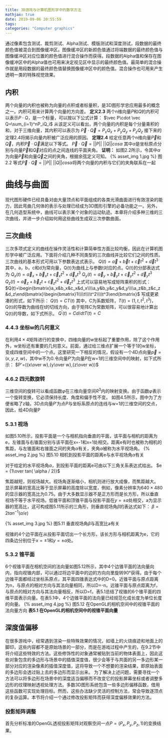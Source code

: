 ```yaml
---
title: 3D游戏与计算机图形学中的数学方法
mathjax: true
date: 2019-09-06 20:55:59
tags:
categories: "Computer graphics"
---
```

通过像素包含测试、裁剪测试、Alpha测试、模版测试和深度测试，段数据的最终颜色值被混合到图像缓冲区。图像缓冲区的新颜色值通过将端数据的最终颜色值与图像缓冲区对应位置的颜色值进行混合操作而获得。段数据的Alpha值和保存在图像缓冲区中的Alpha值也可用来决定视见区中显示的最终颜色值。最简单的混合操作就是用段数据的最终颜色值替换图像缓冲区中的颜色值。混合操作也可用来产生透明一类的特殊视觉效果。
## 内积
两个向量的内积也被称为向量的点积或者标量积，是3D图形学忠应用最多的概念之一。内积可用来计算两个向量的方向差。
**定义2.3** 两个n维向量$P$和$Q$的内积可以表示$P\cdot Q$，是一个标量，可以按以下公式计算：
$\vec P\cdot \vec Q=\sum_{i=1}^nP_iQ_i$
从该定义可以看出，两个向量的内积是每个分量乘积的和，对于三维向量，其内积可以表示为
$\vec P\cdot \vec Q=P_xQ_x+P_yQ_y+P_zQ_z$
接下来的定理2.4将揭示向量内积被广泛应用的原因。
**定理2.4** 给定任意两个n维向量$\vec P$和$\vec Q$，内积$\vec P \cdot \vec Q$满足以下等式。
$\vec P \cdot \vec Q = ||P||\ ||Q||cos\alpha$
其中$\alpha$是坐标原点分别与向量$\vec P$和$\vec Q$对应的点之间连线的平面夹角。
**证明：** 如图2.2所示，令其中$\alpha$为向量$\vec P$和向量$\vec Q$之间的夹角，根据余弦定义可知。
{% asset_img 1.jpg %}
图 2.2 等式$\vec P \cdot \vec Q = ||P||\ ||Q||cos\alpha$将两个向量的内积与它们的夹角联系在一起
# 曲线与曲面
现代图形硬件已经具备对由大量顶点和平面组成的各类光滑曲面进行有效渲染的能力，因此弯曲几何体的表示与处理已经成为3D图形引擎的必备功能之一。另外，在几何造型系统中，曲线可以表示某个对象的运动轨迹。本章将介绍多种三维的三次曲线，并进一步介绍如何用这些曲线生成双三次参数曲面。
## 三次曲线
三次多项式定义的曲线在操作灵活性和计算简单性方面比较均衡，因此在计算机图形学中被广泛应用。下面将介绍几种不同类型的三次曲线并比较它们之间的性质。
三次曲线的基本形式可用以下参数表达式表示。
$Q(t)=\vec a+\vec bt+\vec ct^2+\vec dt^3$
其中，a，b，c和d为常向量，Q(t)为曲线上与参数t对应的点。Q(t)的分部表达式为
$Q_x(t)=\vec a_x+\vec b_xt+\vec c_xt^2+\vec d_xt^3$
$Q_y(t)=\vec a_y+\vec b_yt+\vec c_yt^2+\vec d_yt^3$
$Q_z(t)=\vec a_z+\vec b_zt+\vec c_zt^2+\vec d_zt^3$
上式可以容易地写成矩阵乘积的形式：
$Q(t)=\begin{bmatrix}a_x&b_x&c_x&d_x\\\\a_y&b_y&c_y&d_y\\\\a_z&b_z&c_z&d_z\end{bmatrix}\begin{bmatrix}1\\\\t\\\\t^2\\\\t^3\end{bmatrix}$
写成更紧凑的形式，如下所示：
$Q(t)=CT(t)$
其中，C为系数矩阵，$T(t)=(1,t,t^2,t^3)$，Q(t)的导数为曲线在t的切线方向，由于矩阵C为常数矩阵，可以很容易地计算出Q(t)的导数，如下式所示。
$Q^'(t)=Cd/dtT(t)=C$
### 4.4.3 坐标w的几何意义
在利用$4\times 4$矩阵进行的变换中，四维向量的w坐标起了重要作用，除了这个作用外，w坐标还有重要的几何意义。前面，通过给三维点扩展一个等于1的w坐标，变成四维空间中的一个点。这里研究一下相反的情况，假设有一个4D点向量$\vec p = (x,y,z,w)$，其中w不为0.令向量$P'$为向量$P$在w=1的三维空间中的映射，如下式所示：
$P'=({x\over w},{y\over w},{z\over w})$
### 4.6.2 四元数旋转
三维空间的旋转可以看成函数$\varphi$在三维向量空间$R^3$内的映射变换。由于函数$\varphi$表示一个旋转变换，它必须保持长度、角度和偏手性不变。
如图4.5所示，图中为了方便省略了z轴，3D点向量$P'$为点$P$与坐标系原点的连线与w=1的三维空间的交点，因此，给4D向量P
### 5.3.1 视场
如图5.10所示，投影平面是一个与相机指向垂直的平面，该平面与相机的距离为e，左锥面与右锥面分别与该平面在x=-1和x=1处相交。距离e有时也被称为相机的焦距，与左锥面和右锥面之间的夹角$\alpha$有关，夹角$\alpha$被称为水平视场角。
{% asset_img 2.jpg %}
图5.10 相机到投影平面的距离e与水平视场角$\alpha$有关

对于给定的水平视场角$\alpha$，到投影平面的距离e可由以下三角关系表达式给出。
$e = {1\over tan( \alpha / 2)}$

焦距越短，则视场越大。视场角逐渐缩小，相机则进行放大成像，而焦距越大。
显示屏幕的宽高比等于显示屏幕的高度除以宽度，例如，像素分辨率为$640\times 480$的显示器的宽高比为0.75。由于大多数显示器不是正方形而是长方形，所以垂直视场不等于水平视场。低锥平面和顶锥平面与投影平面在$y=\pm a$处相交，a为显示器的宽高比，这可构成图5.11所示的三角形，则垂直视场角$\beta$的表达式如下：
$\beta=2tan^{-1}(a/e)$

{% asset_img 3.jpg %}
图5.11 垂直视场角$\beta$与高宽比a有关

视锥的4个边平面在从投影平面切出一个长方形，该长方形与相机距离为e，它的四条边分别位于$x=\pm 1$和$y=\pm a$处。
### 5.3.2 锥平面
6个视锥平面在相机空间的法向量如图5.12所示，其中4个边锥平面的法向量向内，指向视锥内部，可以通过将边平面中的边的方向向里旋转90°获得。由于每个边锥平面都经过坐标系原点，其平面四锥表达式中的D=0。近锥平面与原点距离为n，与原点的相对方向与其法向量相同，所以D=-n。远锥平面与原点距离为f，与原点的相对方向与其法向量相反，所以D=f。表5.1总结了视锥的6个锥平面的四维平面表示向量。在表5.1中，4个边锥平面的法向量已经规范化成长度为单位长度的向量。
{% asset_img 4.jpg %}
图5.12 在OpenGL的相机空间中的视锥平面的法向量方向
**表5.1 在OpenGL的相机空间中的视锥平面向量**

## 深度值偏移
在很多游戏中，经常遇到渲染一些特殊效果的情况，如墙上的火烧痕迹和地面上的脚印，这些内容都不是原始场景的一部分，而是在游戏过程中产生的，在9.2节中将介绍这些特效的方法。这些修饰性的对象通常被贴到当前的物体表面上，因此这些对象包含的多边形与场景中的插值深度值，很少会等于与共面的另一多边形某一部分对应的渲染像素的插值深度值，这将导致一个不想要的渲染结果，即原始表面的多边形会透过贴上去的多边形而显示出来。
为了解决上述问题，需要寻找一个方法可以将多边形在场景中的深度适当偏移而不改变它的投影屏幕坐标或者调整多边形的纹理映射透视处理方法。多数3D图形系统包含一些多边形偏移函数，借用这些函数可实现处理目标。然而，这些办法缺少灵活的控制方法，常会导致逐顶点的复杂运算。本节将介绍一个通过修改投影矩阵而获得深度偏移效果的方法。
### 投影矩阵调整
首先分析标准的OpenGL透视投影矩阵对观察空间一点$P = (P_x,P_y,P_z,1)$的变换结果。